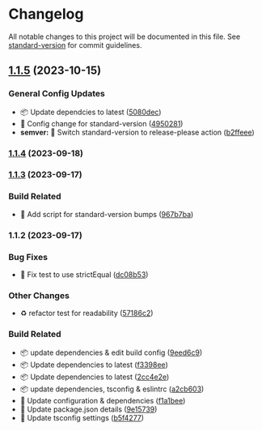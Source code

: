 # Changelog

All notable changes to this project will be documented in this file. See [standard-version](https://github.com/conventional-changelog/standard-version) for commit guidelines.

## [1.1.5](https://github.com/tsdevau/codewars-kata-solutions/compare/v1.1.4...v1.1.5) (2023-10-15)


### General Config Updates

* 📦 Update dependcies to latest ([5080dec](https://github.com/tsdevau/codewars-kata-solutions/commit/5080dec2220888b6205f65f6ef254673decdf609))
* 🔧 Config change for standard-version ([4950281](https://github.com/tsdevau/codewars-kata-solutions/commit/49502815a6d8f325b0f103bc2a521a4d4c1710d7))
* **semver:** 🔧 Switch standard-version to release-please action ([b2ffeee](https://github.com/tsdevau/codewars-kata-solutions/commit/b2ffeee04591414b42a951b423097b1742339031))

### [1.1.4](https://github.com/tsdevau/codewars-kata-solutions/compare/v1.1.3...v1.1.4) (2023-09-18)

### [1.1.3](https://github.com/tsdevau/codewars-kata-solutions/compare/v1.1.2...v1.1.3) (2023-09-17)


### Build Related

* 🔨 Add script for standard-version bumps ([967b7ba](https://github.com/tsdevau/codewars-kata-solutions/commit/967b7ba29714351ac0e58f53455cce4d22ffe9d0))

### 1.1.2 (2023-09-17)


### Bug Fixes

* 🐛 Fix test to use strictEqual ([dc08b53](https://github.com/tsdevau/codewars-kata-solutions/commit/dc08b53c80961cfe085b35934092d539fb97aef2))


### Other Changes

* ♻️ refactor test for readability ([57186c2](https://github.com/tsdevau/codewars-kata-solutions/commit/57186c217b0cf850cdadaaa0cee3fc0de3da508c))


### Build Related

* 📦️ update dependencies & edit build config ([9eed6c9](https://github.com/tsdevau/codewars-kata-solutions/commit/9eed6c96c19d2bba3efca51f6ea83a528203d41c))
* 📦 Update dependencies to latest ([f3398ee](https://github.com/tsdevau/codewars-kata-solutions/commit/f3398eeec2cd49080e46ced0deb93f1367707fab))
* 📦 Update dependencies to latest ([2cc4e2e](https://github.com/tsdevau/codewars-kata-solutions/commit/2cc4e2e1a40a34dbbb9fc2b64f5467ca4b76603e))
* 📦️ update dependencies, tsconfig & eslintrc ([a2cb603](https://github.com/tsdevau/codewars-kata-solutions/commit/a2cb603e1a4c95d5e6a7a189624d71be149d7564))
* 🔧 Update configuration & dependencies ([f1a1bee](https://github.com/tsdevau/codewars-kata-solutions/commit/f1a1bee1dfe1aa32228eef2d90eb50ec08561ba5))
* 🔧 Update package.json details ([9e15739](https://github.com/tsdevau/codewars-kata-solutions/commit/9e1573994adb9b5d51e9cbf023b44943ad7b2b74))
* 🔧 Update tsconfig settings ([b5f4277](https://github.com/tsdevau/codewars-kata-solutions/commit/b5f4277eb0044b564a7f7b733f2790d61eee438b))
